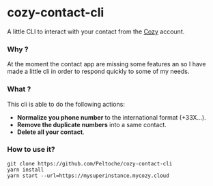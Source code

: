# cozy-contact-cli

A little CLI to interact with your contact from the [Cozy](https://cozy.io/fr/) account.


### Why ?

At the moment the contact app are missing some features an so I have made a little cli in order to
respond quickly to some of my needs.

### What ?

This cli is able to do the following actions:

- **Normalize you phone number** to the international format (+33X...).
- **Remove the duplicate numbers** into a same contact.
- **Delete all your contact**.


### How to use it?

```
git clone https://github.com/Peltoche/cozy-contact-cli
yarn install
yarn start --url=https://mysuperinstance.mycozy.cloud
```

